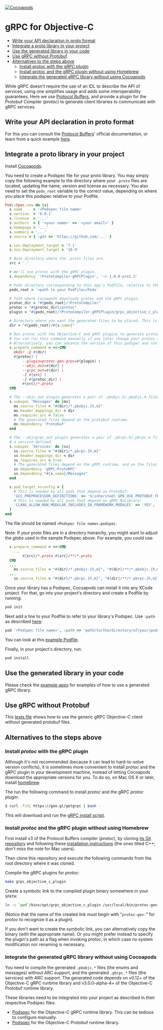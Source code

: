 [![Cocoapods](https://img.shields.io/cocoapods/v/gRPC.svg)](https://cocoapods.org/pods/gRPC)
# gRPC for Objective-C

- [Write your API declaration in proto format](#write-protos)
- [Integrate a proto library in your project](#cocoapods)
- [Use the generated library in your code](#use)
- [Use gRPC without Protobuf](#no-proto)
- [Alternatives to the steps above](#alternatives)
    - [Install protoc with the gRPC plugin](#install)
    - [Install protoc and the gRPC plugin without using Homebrew](#no-homebrew)
    - [Integrate the generated gRPC library without using Cocoapods](#no-cocoapods)

While gRPC doesn't require the use of an IDL to describe the API of services, using one simplifies
usage and adds some interoperability guarantees. Here we use [Protocol Buffers][], and provide a
plugin for the Protobuf Compiler (_protoc_) to generate client libraries to communicate with gRPC
services.

<a name="write-protos"></a>
## Write your API declaration in proto format

For this you can consult the [Protocol Buffers][]' official documentation, or learn from a quick
example [here](https://github.com/grpc/grpc/tree/master/examples#defining-a-service).

<a name="cocoapods"></a>
## Integrate a proto library in your project

Install [Cocoapods](https://cocoapods.org/#install).

You need to create a Podspec file for your proto library. You may simply copy the following example
to the directory where your `.proto` files are located, updating the name, version and license as
necessary. You also need to set the `pods_root` variable to the correct value, depending on where
you place this podspec relative to your Podfile.

```ruby
Pod::Spec.new do |s|
  s.name     = '<Podspec file name>'
  s.version  = '0.0.1'
  s.license  = '...'
  s.authors  = { '<your name>' => '<your email>' }
  s.homepage = '...'
  s.summary = '...'
  s.source = { :git => 'https://github.com/...' }

  s.ios.deployment_target = '7.1'
  s.osx.deployment_target = '10.9'

  # Base directory where the .proto files are.
  src = '.'

  # We'll use protoc with the gRPC plugin.
  s.dependency '!ProtoCompiler-gRPCPlugin', '~> 1.0.0-pre1.2'

  # Pods directory corresponding to this app's Podfile, relative to the location of this podspec.
  pods_root = '<path to your Podfile>/Pods'

  # Path where Cocoapods downloads protoc and the gRPC plugin.
  protoc_dir = "#{pods_root}/!ProtoCompiler"
  protoc = "#{protoc_dir}/protoc"
  plugin = "#{pods_root}/!ProtoCompiler-gRPCPlugin/grpc_objective_c_plugin"

  # Directory where you want the generated files to be placed. This is an example.
  dir = "#{pods_root}/#{s.name}"

  # Run protoc with the Objective-C and gRPC plugins to generate protocol messages and gRPC clients.
  # You can run this command manually if you later change your protos and need to regenerate.
  # Alternatively, you can advance the version of this podspec and run `pod update`.
  s.prepare_command = <<-CMD
    mkdir -p #{dir}
    #{protoc} \
        --plugin=protoc-gen-grpc=#{plugin} \
        --objc_out=#{dir} \
        --grpc_out=#{dir} \
        -I #{src} \
        -I #{protoc_dir} \
        #{src}/*.proto
  CMD

  # The --objc_out plugin generates a pair of .pbobjc.h/.pbobjc.m files for each .proto file.
  s.subspec 'Messages' do |ms|
    ms.source_files = "#{dir}/*.pbobjc.{h,m}"
    ms.header_mappings_dir = dir
    ms.requires_arc = false
    # The generated files depend on the protobuf runtime.
    ms.dependency 'Protobuf'
  end

  # The --objcgrpc_out plugin generates a pair of .pbrpc.h/.pbrpc.m files for each .proto file with
  # a service defined.
  s.subspec 'Services' do |ss|
    ss.source_files = "#{dir}/*.pbrpc.{h,m}"
    ss.header_mappings_dir = dir
    ss.requires_arc = true
    # The generated files depend on the gRPC runtime, and on the files generated by `--objc_out`.
    ss.dependency 'gRPC-ProtoRPC'
    ss.dependency "#{s.name}/Messages"
  end

  s.pod_target_xcconfig = {
    # This is needed by all pods that depend on Protobuf:
    'GCC_PREPROCESSOR_DEFINITIONS' => '$(inherited) GPB_USE_PROTOBUF_FRAMEWORK_IMPORTS=1',
    # This is needed by all pods that depend on gRPC-RxLibrary:
    'CLANG_ALLOW_NON_MODULAR_INCLUDES_IN_FRAMEWORK_MODULES' => 'YES',
  }
end
```

The file should be named `<Podspec file name>.podspec`.

Note: If your proto files are in a directory hierarchy, you might want to adjust the _globs_ used in
the sample Podspec above. For example, you could use:

```ruby
  s.prepare_command = <<-CMD
    ...
        #{src}/*.proto #{src}/**/*.proto
  CMD
  ...
    ms.source_files = "#{dir}/*.pbobjc.{h,m}", "#{dir}/**/*.pbobjc.{h,m}"
  ...
    ss.source_files = "#{dir}/*.pbrpc.{h,m}", "#{dir}/**/*.pbrpc.{h,m}"
```

Once your library has a Podspec, Cocoapods can install it into any XCode project. For that, go into
your project's directory and create a Podfile by running:

```sh
pod init
```

Next add a line to your Podfile to refer to your library's Podspec. Use `:path` as described
[here](https://guides.cocoapods.org/using/the-podfile.html#using-the-files-from-a-folder-local-to-the-machine):

```ruby
pod '<Podspec file name>', :path => 'path/to/the/directory/of/your/podspec'
```

You can look at this [example Podfile][].

Finally, in your project's directory, run:

```sh
pod install
```

<a name="use"></a>
## Use the generated library in your code

Please check the [example apps][] for examples of how to use a generated gRPC library.

<a name="no-proto"></a>
## Use gRPC without Protobuf

This [tests file](https://github.com/grpc/grpc/tree/master/src/objective-c/tests/GRPCClientTests.m)
shows how to use the generic gRPC Objective-C client without generated protobuf files.

<a name="alternatives"></a>
## Alternatives to the steps above

<a name="install"></a>
### Install _protoc_ with the gRPC plugin

Although it's not recommended (because it can lead to hard-to-solve version conflicts), it is
sometimes more convenient to install _protoc_ and the gRPC plugin in your development machine,
instead of letting Cocoapods download the appropriate versions for you. To do so, on Mac OS X or
later, install [homebrew][].

The run the following command to install _protoc_ and the gRPC _protoc_ plugin:
```sh
$ curl -fsSL https://goo.gl/getgrpc | bash -
```
This will download and run the [gRPC install script][].

<a name="no-homebrew"></a>
### Install _protoc_ and the gRPC plugin without using Homebrew

First install v3 of the Protocol Buffers compiler (_protoc_), by cloning
[its Git repository](https://github.com/google/protobuf) and following these
[installation instructions](https://github.com/google/protobuf#c-installation---unix)
(the ones titled C++; don't miss the note for Mac users).

Then clone this repository and execute the following commands from the root directory where it was
cloned.

Compile the gRPC plugins for _protoc_:
```sh
make grpc_objective_c_plugin
```

Create a symbolic link to the compiled plugin binary somewhere in your `$PATH`:
```sh
ln -s `pwd`/bins/opt/grpc_objective_c_plugin /usr/local/bin/protoc-gen-objcgrpc
```
(Notice that the name of the created link must begin with "`protoc-gen-`" for _protoc_ to recognize
it as a plugin).

If you don't want to create the symbolic link, you can alternatively copy the binary (with the
appropriate name). Or you might prefer instead to specify the plugin's path as a flag when invoking
_protoc_, in which case no system modification nor renaming is necessary.

<a name="no-cocoapods"></a>
### Integrate the generated gRPC library without using Cocoapods

You need to compile the generated `.pbobjc.*` files (the enums and messages) without ARC support,
and the generated `.pbrpc.*` files (the services) with ARC support. The generated code depends on
v0.12+ of the Objective-C gRPC runtime library and v3.0.0-alpha-4+ of the Objective-C Protobuf
runtime library.

These libraries need to be integrated into your project as described in their respective Podspec
files:

* [Podspec](https://github.com/grpc/grpc/blob/master/gRPC.podspec) for the Objective-C gRPC runtime
library. This can be tedious to configure manually.
* [Podspec](https://github.com/google/protobuf/blob/master/Protobuf.podspec) for the
Objective-C Protobuf runtime library.

[Protocol Buffers]:https://developers.google.com/protocol-buffers/
[homebrew]:http://brew.sh
[gRPC install script]:https://raw.githubusercontent.com/grpc/homebrew-grpc/master/scripts/install
[example Podfile]:https://github.com/grpc/grpc/blob/master/examples/objective-c/helloworld/Podfile
[example apps]: https://github.com/grpc/grpc/tree/master/examples/objective-c
